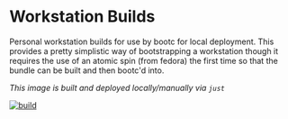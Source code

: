 Workstation Builds
===

Personal workstation builds for use by bootc for local deployment.
This provides a pretty simplistic way of bootstrapping a workstation
though it requires the use of an atomic spin (from fedora) the first
time so that the bundle can be built and then bootc'd into.

_This image is built and deployed locally/manually via `just`_

[![build](https://github.com/seanenck/workstation-builds/actions/workflows/build.yml/badge.svg)](https://github.com/seanenck/workstation-builds/actions/workflows/build.yml)

